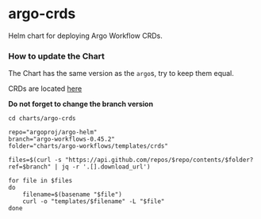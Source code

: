 # argo-crds

Helm chart for deploying Argo Workflow CRDs.

### How to update the Chart

The Chart has the same version as the `argo`s, try to keep them equal.

CRDs are located [here](https://github.com/argoproj/argo-helm/tree/argo-workflows-0.37.0/charts/argo-workflows/templates/crds)

**Do not forget to change the branch version**

```
cd charts/argo-crds

repo="argoproj/argo-helm"
branch="argo-workflows-0.45.2"
folder="charts/argo-workflows/templates/crds"

files=$(curl -s "https://api.github.com/repos/$repo/contents/$folder?ref=$branch" | jq -r '.[].download_url')

for file in $files
do
    filename=$(basename "$file")
    curl -o "templates/$filename" -L "$file"
done
```
